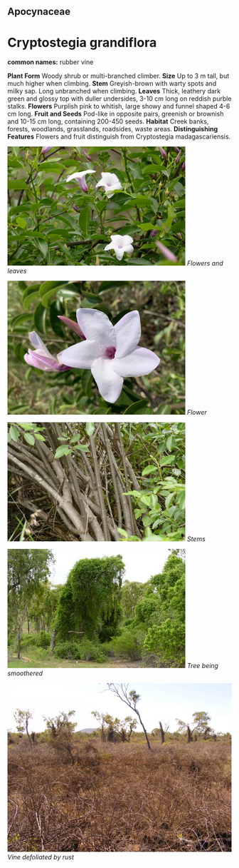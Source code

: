 ## Apocynaceae
# Cryptostegia grandiflora
**common names:** rubber vine

**Plant Form** Woody shrub or multi-branched climber. **Size** Up to 3 m tall, but much higher when climbing. **Stem** Greyish-brown with warty spots and milky sap. Long unbranched when climbing. **Leaves** Thick, leathery dark green and glossy top with duller undersides, 3-10 cm long on reddish purble stalks. **Flowers** Purplish pink to whitish, large showy and funnel shaped 4-6 cm long. **Fruit and Seeds** Pod-like in opposite pairs, greenish or brownish and 10-15 cm long, containing 200-450 seeds. **Habitat** Creek banks, forests, woodlands, grasslands, roadsides, waste areas. **Distinguishing Features** Flowers and fruit distinguish from Cryptostegia madagascariensis.


![Flowers and leaves](9447_P6930403.jpg)
   *Flowers and leaves* 

![Flower](7960_Photo-11-11-20-1-50-14-pm.jpg)
   *Flower* 

![Stems](9449_P6930405.jpg)
   *Stems* 

![Tree being smoothered](9773_P6930777.jpg)
   *Tree being smoothered* 

![Vine defoliated by rust](6604_DSCF2031.jpg)
   *Vine defoliated by rust* 

